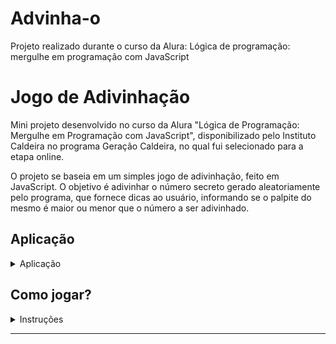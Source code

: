 # Advinha-o
Projeto realizado durante o curso da Alura: Lógica de programação: mergulhe em programação com JavaScript

# Jogo de Adivinhação

Mini projeto desenvolvido no curso da Alura "Lógica de Programação: Mergulhe em Programação com JavaScript", disponibilizado pelo Instituto Caldeira no programa Geração Caldeira, no qual fui selecionado para a etapa online.

O projeto se baseia em um simples jogo de adivinhação, feito em JavaScript. O objetivo é adivinhar o número secreto gerado aleatoriamente pelo programa, que fornece dicas ao usuário, informando se o palpite do mesmo é maior ou menor que o número a ser adivinhado.

## Aplicação

<details>
  <summary>Aplicação</summary>
  - **Gerar número secreto**: O programa gera um número entre 1 e um valor máximo especificado.
  
  - **Palpites do usuário**: O usuário insere palpites até adivinhar o número secreto.
  
  - **Dicas interativas**: O programa fornece dicas se o palpite do usuário é maior ou menor que o número secreto.
  
  - **Contador de tentativas**: O programa contabiliza o número de tentativas até o jogador acertar o número secreto.
  
  - **Mensagem de vitória**: Exibe uma mensagem ao usuário quando ele acerta o número secreto, informando o número de tentativas utilizadas.
</details>

## Como jogar?

<details>
  <summary>Instruções</summary>
  1. **Clique no link presente na página principal do repositório para acessar o jogo**.
  
  2. Uma mensagem de boas-vindas será exibida ao jogador.
 
  3. O usuário deve inserir palpites até adivinhar o número secreto.
  
  4. O jogo fornecerá feedback sobre se o palpite é maior ou menor que o número secreto.
  
  5. Ao acertar o número, uma mensagem é exibida indicando a quantidade de tentativas necessárias.
</details>

---
